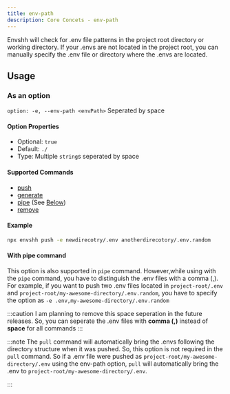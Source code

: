 ```yaml
---
title: env-path
description: Core Concets - env-path
---
```

Envshh will check for .env file patterns in the project root directory or working directory. If your .envs are not located in the project root, you can manually specify the .env file or directory where the .envs are located.

## Usage

### As an option

`option: -e, --env-path <envPath>` Seperated by space

#### Option Properties

- Optional: `true`
- Default: `./`
- Type: Multiple `string`s seperated by space

#### Supported Commands

- [push](/commands/01-push)
- [generate](/commands/03-generate)
- [pipe](/commands/04-pipe) (See [Below](#with-pipe-command))
- [remove](/commands/06-remove)

#### Example

  ```sh
  npx envshh push -e newdirecotry/.env anotherdirecotory/.env.random
  ```

#### With pipe command

This option is also supported in `pipe` command. However,while using with the `pipe` command, you have to distinguish the .env files with a comma (,). For example, if you want to push two .env files located in `project-root/.env` and `project-root/my-awesome-directory/.env.random`, you have to specify the option as `-e .env,my-awesome-directory/.env.random`

:::caution
I am planning to remove this space seperation in the future releases. So, you can seperate the .env files with **comma (,)** instead of **space** for all commands
:::

:::note
The `pull` command will automatically bring the .envs following the directory structure when it was pushed. So, this option is not required in the `pull` command.
So if a .env file were pushed as `project-root/my-awesome-directory/.env` using the env-path option, `pull` will automatically bring the .env to `project-root/my-awesome-directory/.env`.

:::
